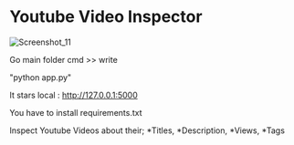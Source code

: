 # Youtube Video Inspector

![Screenshot_11](https://github.com/user-attachments/assets/f1b73dc6-18ac-42e9-b23b-2884b0788535)



Go main folder
cmd >> write

  "python app.py"


It stars local : http://127.0.0.1:5000

You have to install requirements.txt

Inspect Youtube Videos about their;
 *Titles,
 *Description,
 *Views,
 *Tags
